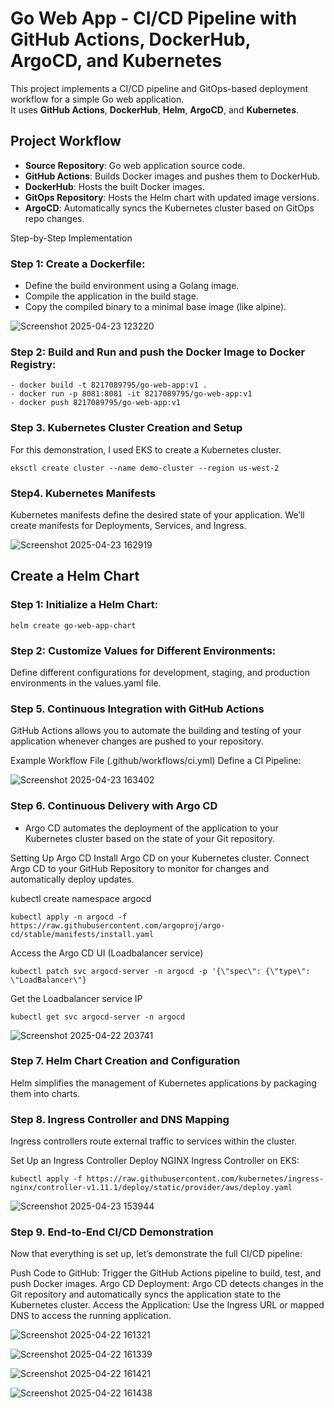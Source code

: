 # Go Web App - CI/CD Pipeline with GitHub Actions, DockerHub, ArgoCD, and Kubernetes

This project implements a CI/CD pipeline and GitOps-based deployment workflow for a simple Go web application.  
It uses **GitHub Actions**, **DockerHub**, **Helm**, **ArgoCD**, and **Kubernetes**.

## Project Workflow

- **Source Repository**: Go web application source code.
- **GitHub Actions**: Builds Docker images and pushes them to DockerHub.
- **DockerHub**: Hosts the built Docker images.
- **GitOps Repository**: Hosts the Helm chart with updated image versions.
- **ArgoCD**: Automatically syncs the Kubernetes cluster based on GitOps repo changes.

Step-by-Step Implementation

### Step 1: Create a Dockerfile:

- Define the build environment using a Golang image.
- Compile the application in the build stage.
- Copy the compiled binary to a minimal base image (like alpine).

![Screenshot 2025-04-23 123220](https://github.com/user-attachments/assets/4248c596-fe19-4749-befb-cc742705539d)

### Step 2: Build and Run and push the Docker Image to Docker Registry:
```
- docker build -t 8217089795/go-web-app:v1 .
- docker run -p 8081:8081 -it 8217089795/go-web-app:v1
- docker push 8217089795/go-web-app:v1
```
### Step 3. Kubernetes Cluster Creation and Setup

For this demonstration, I used EKS to create a Kubernetes cluster.
```
eksctl create cluster --name demo-cluster --region us-west-2
```
### Step4.  Kubernetes Manifests

Kubernetes manifests define the desired state of your application. We’ll create manifests for Deployments, Services, and Ingress.

![Screenshot 2025-04-23 162919](https://github.com/user-attachments/assets/fdbc6748-e1b3-4221-b165-65229e93971e)


## Create a Helm Chart
### Step 1: Initialize a Helm Chart:
```
helm create go-web-app-chart
```
### Step 2: Customize Values for Different Environments:
Define different configurations for development, staging, and production environments in the values.yaml file.


### Step 5. Continuous Integration with GitHub Actions
GitHub Actions allows you to automate the building and testing of your application whenever changes are pushed to your repository.

Example Workflow File (.github/workflows/ci.yml)
Define a CI Pipeline:


![Screenshot 2025-04-23 163402](https://github.com/user-attachments/assets/75337ff1-51eb-4523-9b76-f71419e0b34b)




### Step 6. Continuous Delivery with Argo CD
- Argo CD automates the deployment of the application to your Kubernetes cluster based on the state of your Git repository.


Setting Up Argo CD
Install Argo CD on your Kubernetes cluster.
Connect Argo CD to your GitHub Repository to monitor for changes and automatically deploy updates.

kubectl create namespace argocd
```
kubectl apply -n argocd -f https://raw.githubusercontent.com/argoproj/argo-cd/stable/manifests/install.yaml
````
Access the Argo CD UI (Loadbalancer service)
```
kubectl patch svc argocd-server -n argocd -p '{\"spec\": {\"type\": \"LoadBalancer\"}
```
Get the Loadbalancer service IP
```
kubectl get svc argocd-server -n argocd
````
![Screenshot 2025-04-22 203741](https://github.com/user-attachments/assets/937fe6bd-a6c3-4f4f-b214-989d108d1d2f)


### Step 7. Helm Chart Creation and Configuration
Helm simplifies the management of Kubernetes applications by packaging them into charts.


### Step 8. Ingress Controller and DNS Mapping
Ingress controllers route external traffic to services within the cluster.

Set Up an Ingress Controller
Deploy NGINX Ingress Controller on EKS:
```
kubectl apply -f https://raw.githubusercontent.com/kubernetes/ingress-nginx/controller-v1.11.1/deploy/static/provider/aws/deploy.yaml
```


![Screenshot 2025-04-23 153944](https://github.com/user-attachments/assets/772ee407-0974-45e5-ac33-ea8c41cc8a03)


### Step 9. End-to-End CI/CD Demonstration
Now that everything is set up, let’s demonstrate the full CI/CD pipeline:

Push Code to GitHub: Trigger the GitHub Actions pipeline to build, test, and push Docker images.
Argo CD Deployment: Argo CD detects changes in the Git repository and automatically syncs the application state to the Kubernetes cluster.
Access the Application: Use the Ingress URL or mapped DNS to access the running application.

![Screenshot 2025-04-22 161321](https://github.com/user-attachments/assets/0b8a3709-5bd4-46e4-8260-a9bafe4efa5e)

![Screenshot 2025-04-22 161339](https://github.com/user-attachments/assets/653a0f8d-625a-458f-a409-59c7721ce7fc)

![Screenshot 2025-04-22 161421](https://github.com/user-attachments/assets/a932482c-79b0-499a-9aeb-9fcb81e8339c)

![Screenshot 2025-04-22 161438](https://github.com/user-attachments/assets/18b6f343-f3b6-4a03-8ca6-eb3027af001c)



















